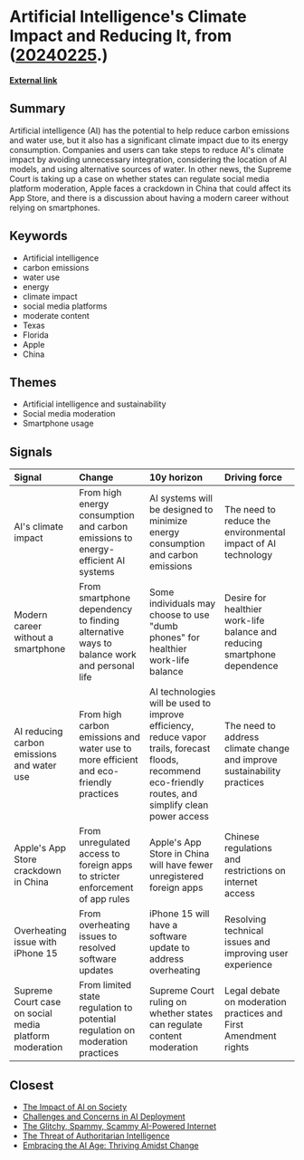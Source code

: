 # __Artificial Intelligence's Climate Impact and Reducing It__, from ([20240225](https://kghosh.substack.com/p/20240225).)

__[External link](https://www.wsj.com/podcasts/tech-news-briefing/ai-can-help-fight-climate-change-but-it-also-adds-to-it/b75991cf-09c9-4283-b4b5-5ce5041b62ea)__



## Summary

Artificial intelligence (AI) has the potential to help reduce carbon emissions and water use, but it also has a significant climate impact due to its energy consumption. Companies and users can take steps to reduce AI's climate impact by avoiding unnecessary integration, considering the location of AI models, and using alternative sources of water. In other news, the Supreme Court is taking up a case on whether states can regulate social media platform moderation, Apple faces a crackdown in China that could affect its App Store, and there is a discussion about having a modern career without relying on smartphones.

## Keywords

* Artificial intelligence
* carbon emissions
* water use
* energy
* climate impact
* social media platforms
* moderate content
* Texas
* Florida
* Apple
* China

## Themes

* Artificial intelligence and sustainability
* Social media moderation
* Smartphone usage

## Signals

| Signal                                                 | Change                                                                                   | 10y horizon                                                                                                                                              | Driving force                                                             |
|:-------------------------------------------------------|:-----------------------------------------------------------------------------------------|:---------------------------------------------------------------------------------------------------------------------------------------------------------|:--------------------------------------------------------------------------|
| AI's climate impact                                    | From high energy consumption and carbon emissions to energy-efficient AI systems         | AI systems will be designed to minimize energy consumption and carbon emissions                                                                          | The need to reduce the environmental impact of AI technology              |
| Modern career without a smartphone                     | From smartphone dependency to finding alternative ways to balance work and personal life | Some individuals may choose to use "dumb phones" for healthier work-life balance                                                                         | Desire for healthier work-life balance and reducing smartphone dependence |
| AI reducing carbon emissions and water use             | From high carbon emissions and water use to more efficient and eco-friendly practices    | AI technologies will be used to improve efficiency, reduce vapor trails, forecast floods, recommend eco-friendly routes, and simplify clean power access | The need to address climate change and improve sustainability practices   |
| Apple's App Store crackdown in China                   | From unregulated access to foreign apps to stricter enforcement of app rules             | Apple's App Store in China will have fewer unregistered foreign apps                                                                                     | Chinese regulations and restrictions on internet access                   |
| Overheating issue with iPhone 15                       | From overheating issues to resolved software updates                                     | iPhone 15 will have a software update to address overheating                                                                                             | Resolving technical issues and improving user experience                  |
| Supreme Court case on social media platform moderation | From limited state regulation to potential regulation on moderation practices            | Supreme Court ruling on whether states can regulate content moderation                                                                                   | Legal debate on moderation practices and First Amendment rights           |

## Closest

* [The Impact of AI on Society](87709d0e31dee725ec1f54b7f4facbc4)
* [Challenges and Concerns in AI Deployment](382e9ebc1e518ee49e541da1e6b5f8af)
* [The Glitchy, Spammy, Scammy AI-Powered Internet](b30a4282af9e53ca673438a8223d9525)
* [The Threat of Authoritarian Intelligence](0ba4fa557cd2aae4760bd7a2abca844e)
* [Embracing the AI Age: Thriving Amidst Change](23a3410059759ba4214235628d4ebd4b)